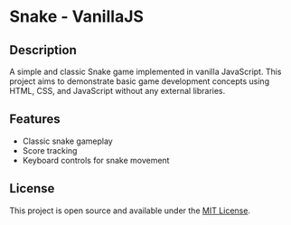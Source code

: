 # Snake - VanillaJS

## Description
A simple and classic Snake game implemented in vanilla JavaScript. This project aims to demonstrate basic game development concepts using HTML, CSS, and JavaScript without any external libraries.

## Features
- Classic snake gameplay
- Score tracking
- Keyboard controls for snake movement

## License
This project is open source and available under the [MIT License](LICENSE).
